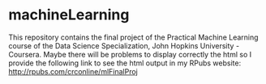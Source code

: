 # machineLearning
This repository contains the final project of the Practical Machine Learning course of the Data Science Specialization, John Hopkins University - Coursera.
Maybe there will be problems to display correctly the html so I provide the following link to see the html output in my RPubs website:
http://rpubs.com/crconline/mlFinalProj
